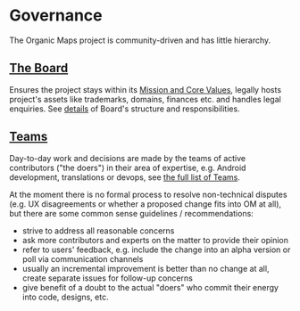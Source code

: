 # Governance

The Organic Maps project is community-driven and has little hierarchy.

## [The Board](GOVERNANCE/BOARD.md)
Ensures the project stays within its [Mission and Core Values](CORE_VALUES.md),
legally hosts project's assets like trademarks, domains, finances etc. and handles legal enquiries.
See [details](GOVERNANCE/BOARD.md) of Board's structure and responsibilities.

## [Teams](GOVERNANCE/TEAMS.md)

Day-to-day work and decisions are made by the teams of active contributors ("the doers") in their area of expertise, e.g. Android development, translations or devops, see [the full list of Teams](GOVERNANCE/TEAMS.md).

At the moment there is no formal process to resolve non-technical disputes (e.g. UX disagreements or whether a proposed change fits into OM at all),
but there are some common sense guidelines / recommendations:
  - strive to address all reasonable concerns
  - ask more contributors and experts on the matter to provide their opinion
  - refer to users' feedback, e.g. include the change into an alpha version or poll via communication channels
  - usually an incremental improvement is better than no change at all, create separate issues for follow-up concerns
  - give benefit of a doubt to the actual "doers" who commit their energy into code, designs, etc.
